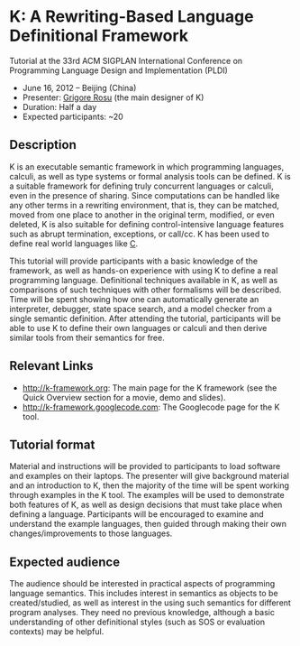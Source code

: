 # K: A Rewriting-Based Language Definitional Framework

Tutorial at the 33rd ACM SIGPLAN International Conference on Programming Language Design and Implementation (PLDI)

- June 16, 2012 – Beijing (China)
- Presenter: [Grigore Rosu](../people/grigore_rosu.md) (the main designer of K)
- Duration: Half a day
- Expected participants: ~20

## Description

K is an executable semantic framework in which programming languages, calculi, as well as type systems or formal analysis tools can be defined. K is a suitable framework for defining truly concurrent languages or calculi, even in the presence of sharing. Since computations can be handled like any other terms in a rewriting environment, that is, they can be matched, moved from one place to another in the original term, modified, or even deleted, K is also suitable for defining control-intensive language features such as abrupt termination, exceptions, or call/cc. K has been used to define real world languages like [C](http://c-semantics.googlecode.com/).

This tutorial will provide participants with a basic knowledge of the framework, as well as hands-on experience with using K to define a real programming language. Definitional techniques available in K, as well as comparisons of such techniques with other formalisms will be described. Time will be spent showing how one can automatically generate an interpreter, debugger, state space search, and a model checker from a single semantic definition. After attending the tutorial, participants will be able to use K to define their own languages or calculi and then derive similar tools from their semantics for free.

## Relevant Links

- http://k-framework.org: The main page for the K framework (see the Quick Overview section for a movie, demo and slides).
- http://k-framework.googlecode.com: The Googlecode page for the K tool.

## Tutorial format

Material and instructions will be provided to participants to load software and examples on their laptops. The presenter will give background material and an introduction to K, then the majority of the time will be spent working through examples in the K tool. The examples will be used to demonstrate both features of K, as well as design decisions that must take place when defining a language. Participants will be encouraged to examine and understand the example languages, then guided through making their own changes/improvements to those languages.

## Expected audience

The audience should be interested in practical aspects of programming language semantics. This includes interest in semantics as objects to be created/studied, as well as interest in the using such semantics for different program analyses. They need no previous knowledge, although a basic understanding of other definitional styles (such as SOS or evaluation contexts) may be helpful.
